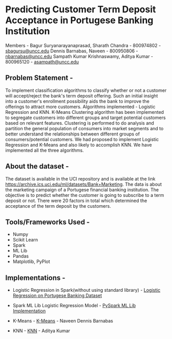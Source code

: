 # Predicting Customer Term Deposit Acceptance in Portugese Banking Institution

Members -
Bagur Suryanarayanaprasad, Sharath Chandra - 800974802 - sbagursu@uncc.edu
Dennis Barnabas, Naveen - 800950806 - nbarnabas@uncc.edu
Sampath Kumar Krishnaswamy, Aditya Kumar - 800965120 - asampath@uncc.edu

## Problem Statement -

To implement classification algorithms to classify whether or not a customer will accept/reject the bank's term deposit offering. Such an initial insight into a customer's enrollment possibility aids the bank to improve the offerings to attract more customers. Algorithms implemented - Logistic Regression and KNN. K-Means Clustering algorithm has been implemented to segregate customers into different groups and target potential customers based on relevant features. Clustering is performed to do analysis and partition the general population of consumers into market segments and to better understand the relationships between different groups of consumers/potential customers. We had proposed to implement Logistic Regression and K-Means and also likely to accomplish KNN. We have implemented all the three algorithms.

## About the dataset -

The dataset is available in the UCI repository and is available at the link https://archive.ics.uci.edu/ml/datasets/Bank+Marketing. The data is about the marketing campaign of a Portugese financial banking institution. The objective is to predict whether the customer is going to subscribe to a term deposit or not. There were 20 factors in total which determined the acceptance of the term deposit by the customers.

## Tools/Frameworks Used -
- Numpy
- Scikit Learn
- Spark
- ML Lib
- Pandas
- Matplotlib, PyPlot

## Implementations -

- Logistic Regression in Spark(without using standard library) - [Logistic Regression on Portugese Banking Dataset](https://github.com/sharathchandrabs/Cloud-Computing-Project/blob/master/report.pdf)

- Spark ML Lib Logistic Regression Model - [PySpark ML Lib Implementation](https://github.com/naveendennis/LogisticRegression-using-Spark-with-MLlib/blob/master/LogisticRegressionWithMLlib.ipynb)

- K-Means - [K-Means](https://github.com/naveendennis/LogisticRegression-using-Spark-with-MLlib/blob/master/KMeansClustering.ipynb) - Naveen Dennis Barnabas

- KNN - [KNN](https://github.com/adithyaksk/KNN-cloud) - Aditya Kumar
